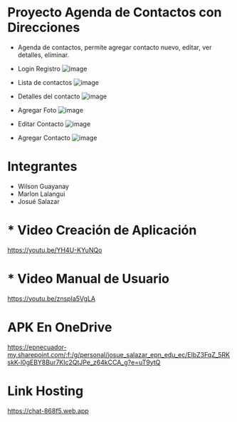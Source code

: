 # Proyecto Agenda de Contactos con Direcciones
 * Agenda de contactos, permite agregar contacto nuevo, editar, ver detalles, eliminar.
   
 * Login Registro 
![image](https://github.com/JosueSalazar7/ProyectoContactos/assets/117753844/311bea0c-25a5-4d4d-af8a-ad592b551cfe)

 * Lista de contactos
![image](https://github.com/JosueSalazar7/ProyectoContactos/assets/117753844/de5849ef-9f3d-4fd0-bd6f-d5379bd30957)

 * Detalles del contacto
![image](https://github.com/JosueSalazar7/ProyectoContactos/assets/117753844/2a9b5896-a118-4e2d-8261-9f477dc45a70)

 * Agregar Foto
![image](https://github.com/JosueSalazar7/ProyectoContactos/assets/117753844/19860651-cb1d-4a64-a179-139ac8afe98c)
 
 * Editar Contacto
![image](https://github.com/JosueSalazar7/ProyectoContactos/assets/117753844/10700a70-43d8-48e3-a078-26614c6f200b)

 * Agregar Contacto
![image](https://github.com/JosueSalazar7/ProyectoContactos/assets/117753844/8491e984-9ce7-416c-837a-7477b21944df)



# Integrantes

  * Wilson Guayanay
  * Marlon Lalangui
  * Josué Salazar
    
# * Video Creación de Aplicación
  
https://youtu.be/YH4U-KYuNQo

# * Video Manual de Usuario

https://youtu.be/znspIa5VgLA

# APK En OneDrive

https://epnecuador-my.sharepoint.com/:f:/g/personal/josue_salazar_epn_edu_ec/ElbZ3FqZ_5RKskK-l0gEBY8Bur7Klc2QtJPe_z64kCCA_g?e=uT9ytQ

# Link Hosting
  https://chat-868f5.web.app

